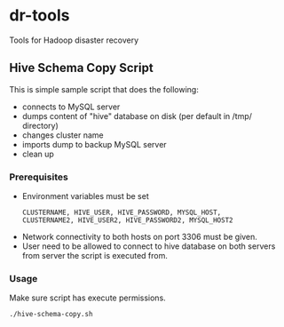# dr-tools
Tools for Hadoop disaster recovery

## Hive Schema Copy Script

This is simple sample script that does the following:

* connects to MySQL server
* dumps content of "hive" database on disk (per default in /tmp/ directory)
* changes cluster name
* imports dump to backup MySQL server
* clean up

### Prerequisites

* Environment variables must be set
  ```
  CLUSTERNAME, HIVE_USER, HIVE_PASSWORD, MYSQL_HOST,
  CLUSTERNAME2, HIVE_USER2, HIVE_PASSWORD2, MYSQL_HOST2
  ```
* Network connectivity to both hosts on port 3306 must be given.
* User need to be allowed to connect to hive database on both servers from
  server the script is executed from.

### Usage
Make sure script has execute permissions.
```
./hive-schema-copy.sh
```

